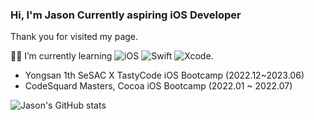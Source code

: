 ### Hi, I'm Jason Currently aspiring iOS Developer
Thank you for visited my page.

🏃🏻 I’m currently learning  ![iOS] ![Swift] ![Xcode].

- Yongsan 1th SeSAC X TastyCode iOS Bootcamp (2022.12~2023.06)
- CodeSquard Masters, Cocoa iOS Bootcamp (2022.01 ~ 2022.07)

[iOS]: https://img.shields.io/badge/iOS-000000?style=flat-square&logo=Apple&logoColor=white
[Swift]: https://img.shields.io/badge/Swift-F05138?style=flat-square&logo=Swift&logoColor=white
[Xcode]: https://img.shields.io/badge/Xcode-147EFB?style=flat-square&logo=Xcode&logoColor=white

![Jason's GitHub stats](https://github-readme-stats.vercel.app/api?username=JasonLee0223&show_icons=true&theme=radical)
<!--
**JasonLee0223/JasonLee0223** is a ✨ _special_ ✨ repository because its `README.md` (this file) appears on your GitHub profile.

Here are some ideas to get you started:

- 🔭 I’m currently working on ...
- 🌱 I’m currently learning ...
- 👯 I’m looking to collaborate on ...
- 🤔 I’m looking for help with ...
- 💬 Ask me about ...
- 📫 How to reach me: ...
- 😄 Pronouns: ...
- ⚡ Fun fact: ...
-->
